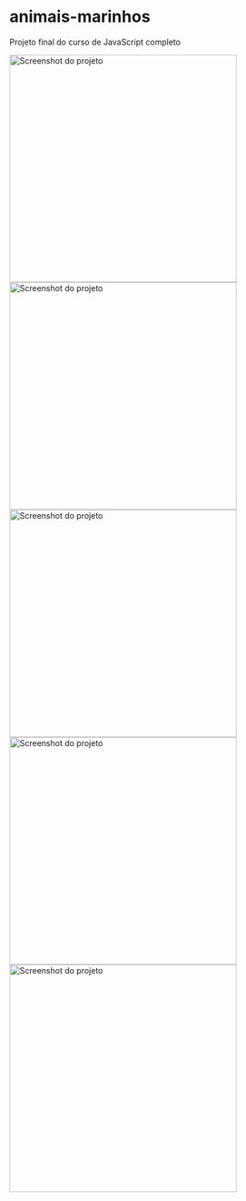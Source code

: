 # animais-marinhos
Projeto final do curso de JavaScript completo

<div align="left">
  <img alt="Screenshot do projeto" src= "/screenshot/prtsc-animais-marinhos.png"  width="400px">
  <img alt="Screenshot do projeto" src= "/screenshot/prtsc-open-menu-animais-marinhos.png"  width="400px">
  
  <img alt="Screenshot do projeto" src= "/screenshot/prtsc-mobile-animais-marinhos.png"  width="400px">
  <img alt="Screenshot do projeto" src= "/screenshot/prtsc-openmenu-mobile-animais-marinhos.png"  width="400px"> 
  
  <img alt="Screenshot do projeto" src= "/screenshot/prtsc-modal.png"  width="400px">
</div>
